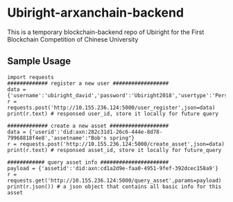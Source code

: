 # Ubiright-arxanchain-backend
This is a temporary blockchain-backend repo of Ubiright for the First Blockchain Competition of Chinese University 
## Sample Usage
```
import requests
############# register a new user ##################
data = {'username':'ubiright_david','password':'Ubiright2018','usertype':'Person'}
r = requests.post('http://10.155.236.124:5000/user_register',json=data)
print(r.text) # responsed user_id, store it locally for future query

############# create a new asset ###################
data = {'userid':'did:axn:282c31d1-26c6-444e-8d78-79968818f4e8','assetname':"Bob's spring"}
r = requests.post('http://10.155.236.124:5000/create_asset',json=data)
print(r.text) # responsed asset_id, store it locally for future_query

############ query asset info ######################
payload = {'assetid':'did:axn:cd1a2d9e-faa0-4951-9fef-392dcec158a9'}
r = requests.get('http://10.155.236.124:5000/query_asset',params=payload)
print(r.json()) # a json object that contains all basic info for this asset
```
